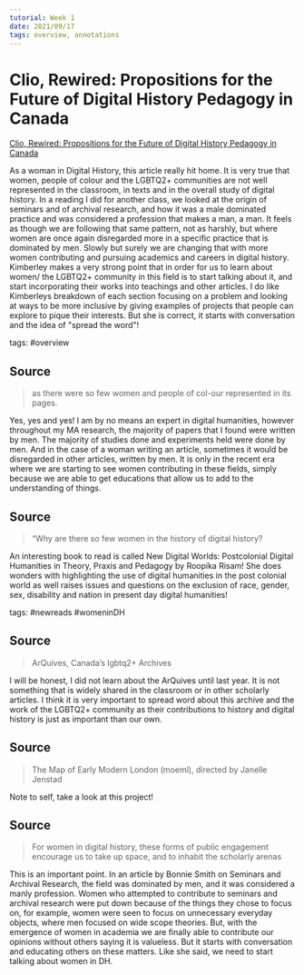 ```yaml
---
tutorial: Week 1
date: 2021/09/17
tags: overview, annotations
---
```


# Clio, Rewired: Propositions for the Future of Digital History Pedagogy in Canada
[Clio, Rewired: Propositions for the Future of Digital History Pedagogy in Canada](https://muse-jhu-edu.proxy.library.carleton.ca/article/777494/pdf)

As a woman in Digital History, this article really hit home. It is very true that women, people of colour and the LGBTQ2+ communities are not well represented in the classroom, in texts and in the overall study of digital history. In a reading I did for another class, we looked at the origin of seminars and of archival research, and how it was a male dominated practice and was considered a profession that makes a man, a man. It feels as though we are following that same pattern, not as harshly, but where women are once again disregarded more in a specific practice that is dominated by men. Slowly but surely we are changing that with more women contributing and pursuing academics and careers in digital history. Kimberley makes a very strong point that in order for us to learn about women/ the LGBTQ2+ community in this field is to start talking about it, and start incorporating their works into teachings and other articles. I do like Kimberleys breakdown of each section focusing on a problem and looking at ways to be more inclusive by giving examples of projects that people can explore to pique their interests. But she is correct, it starts with conversation and the idea of "spread the word"!

tags: #overview

## Source

>as there were so few women and people of col-our represented in its pages.

Yes, yes and yes! I am by no means an expert in digital humanities, however throughout my MA research, the majority of papers that I found were written by men. The majority of studies done and experiments held were done by men. And in the case of a woman writing an article, sometimes it would be disregarded in other articles, written by men. It is only in the recent era where we are starting to see women contributing in these fields, simply because we are able to get educations that allow us to add to the understanding of things.

## Source

>“Why are there so few women in the history of digital history?

An interesting book to read is called New Digital Worlds: Postcolonial Digital Humanities in Theory, Praxis and Pedagogy by Roopika Risam! She does wonders with highlighting the use of digital humanities in the post colonial world as well raises issues and questions on the exclusion of race, gender, sex, disability and nation in present day digital humanities!

tags: #newreads #womeninDH

## Source

>ArQuives, Canada’s lgbtq2+ Archives

I will be honest, I did not learn about the ArQuives until last year. It is not something that is widely shared in the classroom or in other scholarly articles. I think it is very important to spread word about this archive and the work of the LGBTQ2+ community as their contributions to history and digital history is just as important than our own.

## Source

>The Map of Early Modern London (moeml), directed by Janelle Jenstad

Note to self, take a look at this project!

## Source

>For women in digital history, these forms of public engagement encourage us to take up space, and to inhabit the scholarly arenas

This is an important point. In an article by Bonnie Smith on Seminars and Archival Research, the field was dominated by men, and it was considered a manly profession. Women who attempted to contribute to seminars and archival research were put down because of the things they chose to focus on, for example, women were seen to focus on unnecessary everyday objects, where men focused on wide scope theories. But, with the emergence of women in academia we are finally able to contribute our opinions without others saying it is valueless. But it starts with conversation and educating others on these matters. Like she said, we need to start talking about women in DH.